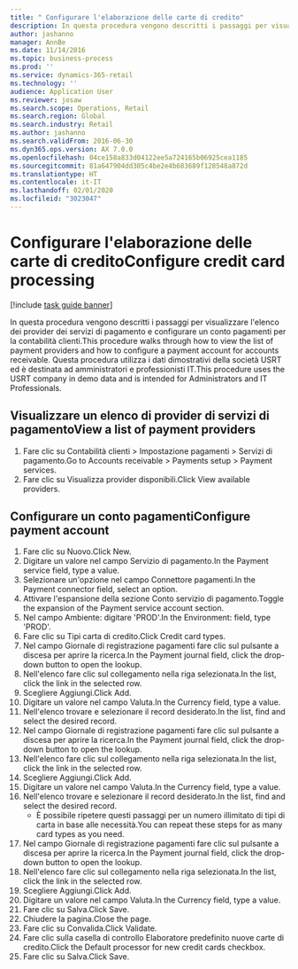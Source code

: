 ```yaml
---
title: " Configurare l'elaborazione delle carte di credito"
description: In questa procedura vengono descritti i passaggi per visualizzare l'elenco dei provider dei servizi di pagamento e configurare un conto pagamenti per la contabilità clienti.
author: jashanno
manager: AnnBe
ms.date: 11/14/2016
ms.topic: business-process
ms.prod: ''
ms.service: dynamics-365-retail
ms.technology: ''
audience: Application User
ms.reviewer: josaw
ms.search.scope: Operations, Retail
ms.search.region: Global
ms.search.industry: Retail
ms.author: jashanno
ms.search.validFrom: 2016-06-30
ms.dyn365.ops.version: AX 7.0.0
ms.openlocfilehash: 04ce158a833d04122ee5a724165b06925cea1185
ms.sourcegitcommit: 81a647904dd305c4be2e4b683689f128548a872d
ms.translationtype: HT
ms.contentlocale: it-IT
ms.lasthandoff: 02/01/2020
ms.locfileid: "3023047"
---
```

# <a name="configure-credit-card-processing"></a><span data-ttu-id="a49ef-103"> Configurare l'elaborazione delle carte di credito</span><span class="sxs-lookup"><span data-stu-id="a49ef-103">Configure credit card processing</span></span>

[!include [task guide banner](../includes/task-guide-banner.md)]

<span data-ttu-id="a49ef-104">In questa procedura vengono descritti i passaggi per visualizzare l'elenco dei provider dei servizi di pagamento e configurare un conto pagamenti per la contabilità clienti.</span><span class="sxs-lookup"><span data-stu-id="a49ef-104">This procedure walks through how to view the list of payment providers and how to configure a payment account for accounts receivable.</span></span> <span data-ttu-id="a49ef-105">Questa procedura utilizza i dati dimostrativi della società USRT ed è destinata ad amministratori e professionisti IT.</span><span class="sxs-lookup"><span data-stu-id="a49ef-105">This procedure uses the USRT company in demo data and is intended for Administrators and IT Professionals.</span></span>


## <a name="view-a-list-of-payment-providers"></a><span data-ttu-id="a49ef-106">Visualizzare un elenco di provider di servizi di pagamento</span><span class="sxs-lookup"><span data-stu-id="a49ef-106">View a list of payment providers</span></span>
1. <span data-ttu-id="a49ef-107">Fare clic su Contabilità clienti > Impostazione pagamenti > Servizi di pagamento.</span><span class="sxs-lookup"><span data-stu-id="a49ef-107">Go to Accounts receivable > Payments setup > Payment services.</span></span>
2. <span data-ttu-id="a49ef-108">Fare clic su Visualizza provider disponibili.</span><span class="sxs-lookup"><span data-stu-id="a49ef-108">Click View available providers.</span></span>

## <a name="configure-payment-account"></a><span data-ttu-id="a49ef-109">Configurare un conto pagamenti</span><span class="sxs-lookup"><span data-stu-id="a49ef-109">Configure payment account</span></span>
1. <span data-ttu-id="a49ef-110">Fare clic su Nuovo.</span><span class="sxs-lookup"><span data-stu-id="a49ef-110">Click New.</span></span>
2. <span data-ttu-id="a49ef-111">Digitare un valore nel campo Servizio di pagamento.</span><span class="sxs-lookup"><span data-stu-id="a49ef-111">In the Payment service field, type a value.</span></span>
3. <span data-ttu-id="a49ef-112">Selezionare un'opzione nel campo Connettore pagamenti.</span><span class="sxs-lookup"><span data-stu-id="a49ef-112">In the Payment connector field, select an option.</span></span>
4. <span data-ttu-id="a49ef-113">Attivare l'espansione della sezione Conto servizio di pagamento.</span><span class="sxs-lookup"><span data-stu-id="a49ef-113">Toggle the expansion of the Payment service account section.</span></span>
5. <span data-ttu-id="a49ef-114">Nel campo Ambiente: digitare 'PROD'.</span><span class="sxs-lookup"><span data-stu-id="a49ef-114">In the Environment: field, type 'PROD'.</span></span>
6. <span data-ttu-id="a49ef-115">Fare clic su Tipi carta di credito.</span><span class="sxs-lookup"><span data-stu-id="a49ef-115">Click Credit card types.</span></span>
7. <span data-ttu-id="a49ef-116">Nel campo Giornale di registrazione pagamenti fare clic sul pulsante a discesa per aprire la ricerca.</span><span class="sxs-lookup"><span data-stu-id="a49ef-116">In the Payment journal field, click the drop-down button to open the lookup.</span></span>
8. <span data-ttu-id="a49ef-117">Nell'elenco fare clic sul collegamento nella riga selezionata.</span><span class="sxs-lookup"><span data-stu-id="a49ef-117">In the list, click the link in the selected row.</span></span>
9. <span data-ttu-id="a49ef-118">Scegliere Aggiungi.</span><span class="sxs-lookup"><span data-stu-id="a49ef-118">Click Add.</span></span>
10. <span data-ttu-id="a49ef-119">Digitare un valore nel campo Valuta.</span><span class="sxs-lookup"><span data-stu-id="a49ef-119">In the Currency field, type a value.</span></span>
11. <span data-ttu-id="a49ef-120">Nell'elenco trovare e selezionare il record desiderato.</span><span class="sxs-lookup"><span data-stu-id="a49ef-120">In the list, find and select the desired record.</span></span>
12. <span data-ttu-id="a49ef-121">Nel campo Giornale di registrazione pagamenti fare clic sul pulsante a discesa per aprire la ricerca.</span><span class="sxs-lookup"><span data-stu-id="a49ef-121">In the Payment journal field, click the drop-down button to open the lookup.</span></span>
13. <span data-ttu-id="a49ef-122">Nell'elenco fare clic sul collegamento nella riga selezionata.</span><span class="sxs-lookup"><span data-stu-id="a49ef-122">In the list, click the link in the selected row.</span></span>
14. <span data-ttu-id="a49ef-123">Scegliere Aggiungi.</span><span class="sxs-lookup"><span data-stu-id="a49ef-123">Click Add.</span></span>
15. <span data-ttu-id="a49ef-124">Digitare un valore nel campo Valuta.</span><span class="sxs-lookup"><span data-stu-id="a49ef-124">In the Currency field, type a value.</span></span>
16. <span data-ttu-id="a49ef-125">Nell'elenco trovare e selezionare il record desiderato.</span><span class="sxs-lookup"><span data-stu-id="a49ef-125">In the list, find and select the desired record.</span></span>
    * <span data-ttu-id="a49ef-126">È possibile ripetere questi passaggi per un numero illimitato di tipi di carta in base alle necessità.</span><span class="sxs-lookup"><span data-stu-id="a49ef-126">You can repeat these steps for as many card types as you need.</span></span>  
17. <span data-ttu-id="a49ef-127">Nel campo Giornale di registrazione pagamenti fare clic sul pulsante a discesa per aprire la ricerca.</span><span class="sxs-lookup"><span data-stu-id="a49ef-127">In the Payment journal field, click the drop-down button to open the lookup.</span></span>
18. <span data-ttu-id="a49ef-128">Nell'elenco fare clic sul collegamento nella riga selezionata.</span><span class="sxs-lookup"><span data-stu-id="a49ef-128">In the list, click the link in the selected row.</span></span>
19. <span data-ttu-id="a49ef-129">Scegliere Aggiungi.</span><span class="sxs-lookup"><span data-stu-id="a49ef-129">Click Add.</span></span>
20. <span data-ttu-id="a49ef-130">Digitare un valore nel campo Valuta.</span><span class="sxs-lookup"><span data-stu-id="a49ef-130">In the Currency field, type a value.</span></span>
21. <span data-ttu-id="a49ef-131">Fare clic su Salva.</span><span class="sxs-lookup"><span data-stu-id="a49ef-131">Click Save.</span></span>
22. <span data-ttu-id="a49ef-132">Chiudere la pagina.</span><span class="sxs-lookup"><span data-stu-id="a49ef-132">Close the page.</span></span>
23. <span data-ttu-id="a49ef-133">Fare clic su Convalida.</span><span class="sxs-lookup"><span data-stu-id="a49ef-133">Click Validate.</span></span>
24. <span data-ttu-id="a49ef-134">Fare clic sulla casella di controllo Elaboratore predefinito nuove carte di credito.</span><span class="sxs-lookup"><span data-stu-id="a49ef-134">Click the Default processor for new credit cards checkbox.</span></span>
25. <span data-ttu-id="a49ef-135">Fare clic su Salva.</span><span class="sxs-lookup"><span data-stu-id="a49ef-135">Click Save.</span></span>

